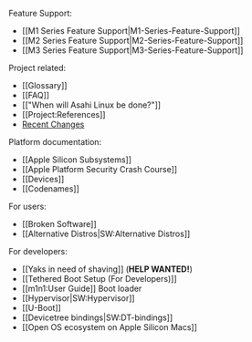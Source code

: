 Feature Support:
* [[M1 Series Feature Support|M1-Series-Feature-Support]]
* [[M2 Series Feature Support|M2-Series-Feature-Support]]
* [[M3 Series Feature Support|M3-Series-Feature-Support]]

Project related:
* [[Glossary]]
* [[FAQ]]
* [["When will Asahi Linux be done?"]]
* [[Project:References]]
* [Recent Changes](https://github.com/AsahiLinux/docs/wiki/_history)

Platform documentation:
* [[Apple Silicon Subsystems]]
* [[Apple Platform Security Crash Course]]
* [[Devices]]
* [[Codenames]]

For users:
* [[Broken Software]]
* [[Alternative Distros|SW:Alternative Distros]]

For developers:
* [[Yaks in need of shaving]] (**HELP WANTED!**)
* [[Tethered Boot Setup (For Developers)]]
* [[m1n1:User Guide]] Boot loader
* [[Hypervisor|SW:Hypervisor]]
* [[U-Boot]]
* [[Devicetree bindings|SW:DT-bindings]]
* [[Open OS ecosystem on Apple Silicon Macs]]